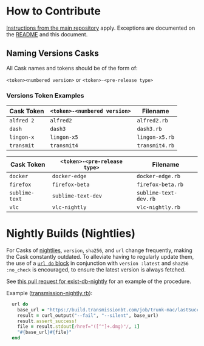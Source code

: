 # How to Contribute

[Instructions from the main repository](https://github.com/Homebrew/homebrew-cask/blob/master/CONTRIBUTING.md) apply. Exceptions are documented on the [README](README.md) and this document.

## Naming Versions Casks

All Cask names and tokens should be of the form of:

`<token><numbered version>` or `<token>-<pre-release type>`

### Versions Token Examples

Cask Token          | `<token>-<numbered version>` | Filename
--------------------|------------------------------|------------------------
`alfred 2`          | `alfred2`                    | `alfred2.rb`
`dash`              | `dash3`                      | `dash3.rb`
`lingon-x`          | `lingon-x5`                  | `lingon-x5.rb`
`transmit`          | `transmit4`                  | `transmit4.rb`

Cask Token          | `<token>-<pre-release type>` | Filename
--------------------|------------------------------|------------------------
`docker`            | `docker-edge`                | `docker-edge.rb`
`firefox`           | `firefox-beta`               | `firefox-beta.rb`
`sublime-text`      | `sublime-text-dev`           | `sublime-text-dev.rb`
`vlc`               | `vlc-nightly`                | `vlc-nightly.rb`

# Nightly Builds (Nightlies)

For Casks of [nightlies](https://en.wikipedia.org/wiki/Daily_build), `version`, `sha256`, and `url` change frequently, making the Cask constantly outdated. To alleviate having to regularly update them, the use of a [`url do` block](https://github.com/Homebrew/homebrew-cask/blob/master/doc/cask_language_reference/stanzas/url.md#using-a-block-to-defer-code-execution) in conjunction with `version :latest` and `sha256 :no_check` is encouraged, to ensure the latest version is always fetched.

See [this pull request for exist-db-nightly](https://github.com/Homebrew/homebrew-cask-versions/pull/3067) for an example of the procedure.

Example ([transmission-nightly.rb](https://github.com/Homebrew/homebrew-cask-versions/blob/9d85295723eaccb8cb0ead855c6e80d142f7ad32/Casks/transmission-nightly.rb#L5#L11)):

```ruby
  url do
    base_url = "https://build.transmissionbt.com/job/trunk-mac/lastSuccessfulBuild/artifact/release/"
    result = curl_output("--fail", "--silent", base_url)
    result.assert_success!
    file = result.stdout[/href="([^"]+.dmg)"/, 1]
    "#{base_url}#{file}"
  end
```
